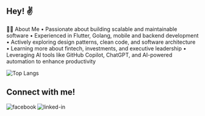 ## Hey! :v:

👨‍💻 About Me
	•	Passionate about building scalable and maintainable software
	•	Experienced in Flutter, Golang, mobile and backend development
	•	Actively exploring design patterns, clean code, and software architecture
	•	Learning more about fintech, investments, and executive leadership
	•	Leveraging AI tools like GitHub Copilot, ChatGPT, and AI-powered automation to enhance productivity

![Top Langs](https://github-readme-stats.vercel.app/api/top-langs/?username=Xsidelight&hide=TeX&layout=compact&theme=dark)

## Connect with me!

[<img align="left" alt="facebook" src="https://img.shields.io/badge/facebook-%231877F2.svg?&style=for-the-badge&logo=facebook&logoColor=white" />](https://www.facebook.com/toko.gogberashvili.5/)

[<img align="left" alt="linked-in" src="https://img.shields.io/badge/linkedin-%230077B5.svg?&style=for-the-badge&logo=linkedin&logoColor=white" />](https://www.linkedin.com/in/tornike-gogberashvili-48970bbb)
